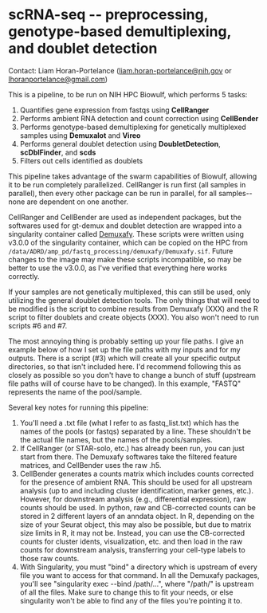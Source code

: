 # scRNA-seq -- preprocessing, genotype-based demultiplexing, and doublet detection

Contact: Liam Horan-Portelance (liam.horan-portelance@nih.gov or lhoranportelance@gmail.com)

This is a pipeline, to be run on NIH HPC Biowulf, which performs 5 tasks:
1. Quantifies gene expression from fastqs using **CellRanger**
2. Performs ambient RNA detection and count correction using **CellBender**
3. Performs genotype-based demultiplexing for genetically multiplexed samples using **Demuxalot** and **Vireo**
4. Performs general doublet detection using **DoubletDetection**, **scDblFinder**, and **scds**
5. Filters out cells identified as doublets

This pipeline takes advantage of the swarm capabilities of Biowulf, allowing it to be run completely parallelized. CellRanger is run first (all samples in parallel), then every other package can be run in parallel, for all samples--none are dependent on one another. 

CellRanger and CellBender are used as independent packages, but the softwares used for gt-demux and doublet detection are wrapped into a singularity container called [Demuxafy](https://demultiplexing-doublet-detecting-docs.readthedocs.io/en/latest/). These scripts were written using v3.0.0 of the singularity container, which can be copied on the HPC from ``/data/ADRD/amp_pd/fastq_processing/demuxafy/Demuxafy.sif``. Future changes to the image may make these scripts incompatible, so may be better to use the v3.0.0, as I've verified that everything here works correctly. 

If your samples are not genetically multiplexed, this can still be used, only utilizing the general doublet detection tools. The only things that will need to be modified is the script to combine results from Demuxafy (XXX) and the R script to filter doublets and create objects (XXX). You also won't need to run scripts #6 and #7. 

The most annoying thing is probably setting up your file paths. I give an example below of how I set up the file paths with my inputs and for my outputs. There is a script (#3) which will create all your specific output directories, so that isn't included here. I'd recommend following this as closely as possible so you don't have to change a bunch of stuff (upstream file paths will of course have to be changed). In this example, "FASTQ" represents the name of the pool/sample. 

Several key notes for running this pipeline:
1. You'll need a .txt file (what I refer to as fastq_list.txt) which has the names of the pools (or fastqs) separated by a line. These shouldn't be the actual file names, but the names of the pools/samples.
2. If CellRanger (or STAR-solo, etc.) has already been run, you can just start from there. The Demuxafy softwares take the filtered feature matrices, and CellBender uses the raw .h5.
3. CellBender generates a counts matrix which includes counts corrected for the presence of ambient RNA. This should be used for all upstream analysis (up to and including cluster identification, marker genes, etc.). However, for downstream analysis (e.g., differential expression), raw counts should be used. In python, raw and CB-corrected counts can be stored in 2 different layers of an anndata object. In R, depending on the size of your Seurat object, this may also be possible, but due to matrix size limits in R, it may not be. Instead, you can use the CB-corrected counts for cluster idents, visualization, etc. and then load in the raw counts for downstream analysis, transferring your cell-type labels to those raw counts.
4. With Singularity, you must "bind" a directory which is upstream of every file you want to access for that command. In all the Demuxafy packages, you'll see "singularity exec --bind /path/...", where "/path/" is upstream of all the files. Make sure to change this to fit your needs, or else singularity won't be able to find any of the files you're pointing it to. 
